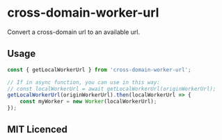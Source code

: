 # cross-domain-worker-url

Convert a cross-domain url to an available url.

## Usage
```js
const { getLocalWorkerUrl } from 'cross-domain-worker-url';

// If in async function, you can use in this way:
// const localWorkerUrl = await getLocalWorkerUrl(originWorkerUrl);
getLocalWorkerUrl(originWorkerUrl).then(localWorkerUrl => {
    const myWorker = new Worker(localWorkerUrl);
});
```

## MIT Licenced
